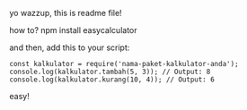 yo wazzup, this is readme file!

how to?
npm install easycalculator

and then, add this to your script:

`const kalkulator = require('nama-paket-kalkulator-anda');`
<br>
`console.log(kalkulator.tambah(5, 3)); // Output: 8`
<br>
`console.log(kalkulator.kurang(10, 4)); // Output: 6`

easy!
